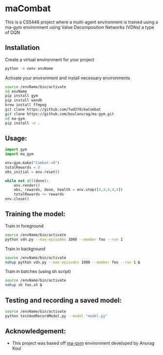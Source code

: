# maCombat
This is a CS5446 project where a multi-agent environment is trained using a ma-gym environment using Value Decomposition Networks (VDNs) a type of DQN

## Installation
Create a virtual environment for your project
```bash
python -m venv envName
```

Activate your environment and install necessary environments
```bash
source /envName/bin/activate
cd envName
pip install gym
pip install wandb
brew install ffmpeg
git clone https://github.com/fwd370/maCombat
git clone https://github.com/koulanurag/ma-gym.git
cd ma-gym
pip install -e .
```
## Usage:
```python
import gym
import ma_gym

env=gym.make("Combat-v0")
totalRewards = 0
obs_initial = env.reset()

while not all(done):
    env.render()
    obs, rewards, done, health = env.step([4,4,4,4,4])
    totalRewards += rewards
env.close()
```
## Training the model:

Train in foreground
```bash
source /envName/bin/activate
python vdn.py --max-episodes 1000 --member foo --run 1
```

Train in background
```bash
source /envName/bin/activate
nohup python vdn.py --max-episodes 1000 --member foo --run 1 &
```

Train in batches (using sh script)
```bash
source /envName/bin/activate
nohup sh foo.sh &
```

## Testing and recording a saved model:
```bash
source /envName/bin/activate
python testAndRecordModel.py --model "model.py"
```

## Acknowledgement:
- This project was based off [ma-gym](https://github.com/koulanurag/ma-gym) environment developed by Anurag Koul 
